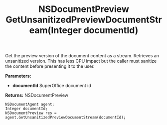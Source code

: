 ﻿---
uid: crmscript_ref_NSDocumentAgent_GetUnsanitizedPreviewDocumentStream
title: NSDocumentPreview GetUnsanitizedPreviewDocumentStream(Integer documentId)
intellisense: NSDocumentAgent.GetUnsanitizedPreviewDocumentStream
keywords: NSDocumentAgent, GetUnsanitizedPreviewDocumentStream
so.topic: reference
---

Get the preview version of the document content as a stream. Retrieves an unsanitized version. This has less CPU impact but the caller must sanitize the content before presenting it to the user.

**Parameters:**
 - **documentId** SuperOffice document id

**Returns:** NSDocumentPreview

```crmscript
NSDocumentAgent agent;
Integer documentId;
NSDocumentPreview res = agent.GetUnsanitizedPreviewDocumentStream(documentId);
```

